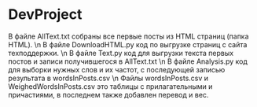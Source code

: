 # DevProject

В файле AllText.txt собраны все первые посты из HTML страниц (папка HTML). \n
В файле DownloadHTML.py код по выгрузке страниц с сайта техподдержки. \n
В файле Text.py код для выгрузки текста первых постов и записи получившегося в AllText.txt  \n
В файле Analysis.py код для выборки нужных слов и их частот, с последующей записью результата в wordsInPosts.csv  \n
Файлы wordsInPosts.csv и WeighedWordsInPosts.csv это таблицы с прилагательными и причастиями, в последнем также добавлен перевод и вес.
